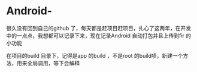 # Android-

很久没有回到自己的github 了，每天都是赶项目赶项目，扎心了这两年，在开发中的一点点，我想都可以记录下来，现在记录Android 自动打包并且上传到fir 的小功能


在项目的build 目录下，记得是app 的build ，不是root 的build啧，新建一个方法，用来全局调用，等下会解释

